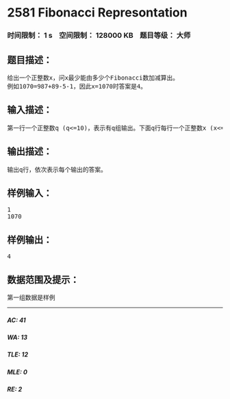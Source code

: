 # 2581 Fibonacci Represontation   
### 时间限制： 1 s&nbsp;&nbsp;&nbsp;&nbsp;空间限制： 128000 KB&nbsp;&nbsp;&nbsp;&nbsp;题目等级： 大师  
## 题目描述：  

<pre>
给出一个正整数x，问x最少能由多少个Fibonacci数加减算出。  
例如1070=987+89-5-1，因此x=1070时答案是4。
</pre>
  
  
## 输入描述：  

<pre>
第一行一个正整数q (q<=10)，表示有q组输出。下面q行每行一个正整数x (x<=4*10^17)。
</pre>
  
  
## 输出描述：  

<pre>
输出q行，依次表示每个输出的答案。
</pre>
  
  
## 样例输入：  

<pre>
1  
1070
</pre>
  
  
## 样例输出：  

<pre>
4
</pre>
  
  
## 数据范围及提示：  

<pre>
第一组数据是样例
</pre>
  
  
***  

##### AC: 41  
##### WA: 13  
##### TLE: 12  
##### MLE: 0  
##### RE: 2  
